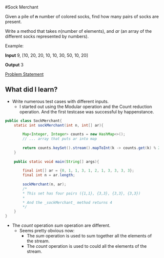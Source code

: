 #Sock Merchant

Given a pile of __n__ number of colored socks, find how many pairs of socks are present.

Write a method that takes _n_(number of elements), and _ar_ (an array of the different socks represented by numbers).

Example:

__Input__ 9, [10, 20, 20, 10, 10, 30, 50, 10, 20]

__Output__ 3

[Problem Statement](sock-merchant.pdf)

## What did I learn?

* Write numerous test cases with different inputs. 
    * I started out using the Modular operation and the Count reduction operation. 
        And the first testcase was successful by happenstance.
```java
public class SockMerchant{
    static int sockMerchant(int n, int[] ar){
        
        Map<Integer, Integer> counts = new HashMap<>();
        // ... array that puts ar into map
        
        return counts.keySet().stream().mapToInt(k -> counts.get(k) % 2).count();
    }
    
    public static void main(String[] args){
        
        final int[] ar = {0, 1, 1, 3, 1, 2, 1, 3, 3, 3, 3};
        final int n = ar.length;
        
        sockMerchant(n, ar);
        /*
        * This set has four pairs ({1,1}, {3,3}, {3,3}, {3,3})
        * 
        * And the _sockMerchant_ method returns 4
        */
    }
}
```   
 
* The _count_ operation _sum_ operation are different.
    * Seems pretty obvious now:
        * The _sum_ operation is used to sum together all the elements of the stream.
        * The _count_ operation is used to could all the elements of the stream.

